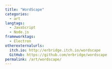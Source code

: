 ```yaml
---
title: "WordScape"
categories:
  - art
langtags:
  - JavaScript
  - Node.js
frameworktags:
  - Electron
otherexternalurls:
  itch.io: http://erbridge.itch.io/wordscape
  GitHub: https://github.com/erbridge/wordscape
permalink: /art/wordscape/
---
```


